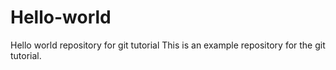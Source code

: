 # Hello-world
Hello world repository for git tutorial
This is an example repository for the git tutorial.
